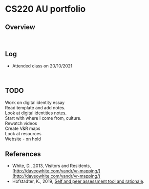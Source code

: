 # CS220 AU portfolio
## Overview


<br>

## Log
- Attended class on 20/10/2021

<br>

## TODO
Work on digital identity essay
<br>
Read template and add notes.
<br>
Look at digital identities notes.
<br>
Start with where I come from, culture.
<br>
Rewatch videos
<br>
Create V&R maps
<br>
Look at resources
<br>
Website - on hold

## References
- White, D., 2013, Visitors and Residents, [http://daveowhite.com/vandr/vr-mapping/](http://daveowhite.com/vandr/vr-mapping/)
- Hofstadter, K., 2019, [Self and peer assessment tool and rationale](https://khofstadter.com/assets/doc/Hofstadter-2019-self-and-peer-assessment-tool-and-rationale.pdf).
